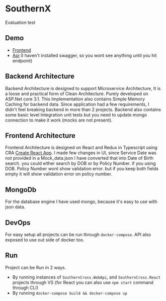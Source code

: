 # SouthernX
Evaluation test

## Demo
- [Frontend](http://southernx.azurewebsites.net)
- [Api](https://southernx-api.azurewebsites.net) (I haven't installed swagger, so you wont see anything until you hit endpoint)

## Backend Architecture
Backend Architecture is designed to support Microservice Architecture, It is a loose and practical form of Clean Architecture. Purely developed on ASP.Net core 3.1. This Implementation also contains Simple Memory Caching for backend data.
Since application had a few requirements, I didn't feel breaking backend in more than 2 projects. Backend also contains some basic level Integration unit tests but you need to update mongo connection to make it work (mocks are not present).

## Frontend Architecture
Frontend Architecture is designed on React and Redux in Typescript using CRA [Create React App](https://github.com/facebookincubator/create-react-app).
I made few changes in UI, since Service Date was not provided in a Mock_data.json I have converted that into Date of Birth search. you could either search by DOB or by Policy Number. if you using DOB. Policy Number wont show validation error. but if you keep both fields empty it will show validation error on policy number.

## MongoDb
For the database engine I have used mongo, because it's easy to use with json data. 

## DevOps
For easy setup all projects can be run through `docker-compose`. API also exposed to use out side of docker too.

## Run
Project can be Run in 2 ways.
- By running instances of `SouthernCross.WebApi`, and `SouthernCross.React` projects through VS (for React you can also use `npm start` command through CLI)
- By running `docker-compose build && docker-compose up`
